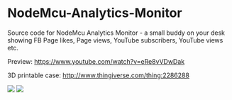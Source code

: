 # NodeMcu-Analytics-Monitor
Source code for NodeMcu Analytics Monitor - a small buddy on your desk showing FB Page likes, Page views, YouTube subscribers, YouTube views etc.

Preview:
https://www.youtube.com/watch?v=eRe8vVDwDak

3D printable case:
http://www.thingiverse.com/thing:2286288

<img src="https://alojzjakob.github.io/NodeMcu-Analytics-Monitor/images/monitor.jpg">
<img src="https://alojzjakob.github.io/NodeMcu-Analytics-Monitor/images/monitor2.jpg">
